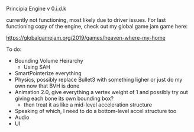 Principia Engine v 0.i.d.k

currently not functioning, most likely due to driver issues. For last functioning copy of the engine, check out my global game jam game here:

https://globalgamejam.org/2019/games/heaven-where-my-home


To do:

- Bounding Volume Heirarchy 
	- Using SAH
- SmartPointerize everything
- Physics, possibly replace Bullet3 with something ligher or just do my own now that BVH is done
- Animation 2.0, give everything a vertex weight of 1 and possibly try out giving each bone its own bounding box? 
	- then treat it as like a mid-level acceleration structure
- Speaking of which, I need to do a bottom-level accel structure too
- Audio 
- UI

